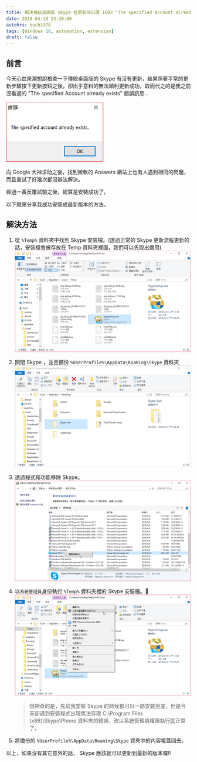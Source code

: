 ```yaml
---
title: 解決傳統桌面版 Skype 在更新時出現 1603 "The specified Account already exists" 錯誤
date: 2018-04-10 23:30:00
autohrs: ouch1978
tags: [Windows 10, automation, extension]
draft: false
---
```


## 前言

今天心血來潮想說檢查一下傳統桌面版的 Skype 有沒有更新，結果照著平常的更新步驟按下更新按鈕之後，卻出乎意料的無法順利更新成功，取而代之的是我之前沒看過的 "The specified Account already exists" 錯誤訊息...

![image-01](01-the-specified-account-already-exists-error.png "The specified Account already exists 錯誤")

向 Google 大神求助之後，找到微軟的 Answers 網站上也有人遇到相同的問題，而且重試了好幾次都沒辦法解決。

經過一番反覆試驗之後，總算是安裝成功了。

以下就來分享我成功安裝成最新版本的方法。

<!--truncate-->

## 解決方法

1. 從 `%Temp%` 資料夾中找到 Skype 安裝檔。(透過正常的 Skype 更新流程更新的話，安裝檔會被存放在 Temp 資料夾裡面，我們可以先取出備用)
   ![image-02](02-get-installer-from-temp-folder.png "從 %Temp% 資料夾中取出 Skype 安裝檔")

2. 關閉 Skype ，並且備份 `%UserProfile%\AppData\Roaming\Skype` 資料夾
   ![image-03](03-backup-skype-folder-in-appdata.png "備份 Skype 資料夾")

3. 透過程式和功能移除 Skype。
   ![image-04](04-uninstall-skype.png "移除 Skype")

4. 以`系統管理員`身份執行 `%Temp%` 資料夾裡的 Skype 安裝檔。
   ![image-05](05-install-skype-with-run-as-administrator.png "以系統管理員身份安裝 Skype")

   > 很神奇的是，先前我安裝 Skype 的時候都可以一路安裝到底，但是今天卻遇到安裝程式出現無法存取 C:\Program Files (x86)\Skype\Phone 資料夾的錯誤，改以系統管理員權限執行就正常了。

5. 將備份的 `%UserProfile%\AppData\Roaming\Skype` 資夾中的內容複蓋回去。

以上，如果沒有其它意外的話， Skype 應該就可以更新到最新的版本囉!!
